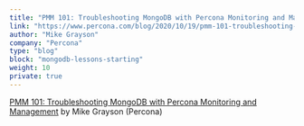 ```yaml
---
title: "PMM 101: Troubleshooting MongoDB with Percona Monitoring and Management"
link: "https://www.percona.com/blog/2020/10/19/pmm-101-troubleshooting-mongodb-with-percona-monitoring-and-management/"
author: "Mike Grayson"
company: "Percona"
type: "blog"
block: "mongodb-lessons-starting"
weight: 10
private: true
---
```


[PMM 101: Troubleshooting MongoDB with Percona Monitoring and Management](https://www.percona.com/blog/2020/10/19/pmm-101-troubleshooting-mongodb-with-percona-monitoring-and-management/) by Mike Grayson (Percona)
